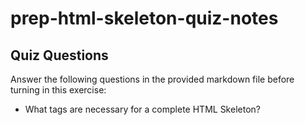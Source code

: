 # prep-html-skeleton-quiz-notes

## Quiz Questions

Answer the following questions in the provided markdown file before turning in this exercise:

- What tags are necessary for a complete HTML Skeleton?
<head> <title> <body>

- What type of content belongs within the `<head>` of an HTML document?
  The head tag contains information about the document.
  Metadata is included and acts like the character set, title, styles (CSS), scripts, and other meta-information. The metadata does not display on the page but is used by browsers and search engines.

- What type of content belongs within the `<body>` of an HTML document?
  The body element contains all the contents of the HTML document which includes: structured content (headings, paragraphs, lists, unordered and more.)
  Embedded content ( images,videos,audio,iframes)
  Forms for interactive control and input elements to collect data from the user.
- Where must the `DOCTYPE` declaration appear in a valid HTML document?
  It must be the first thing in HTML document. <!DOCTYPE html> indicates that the document should be parsed (analyzed) as HTML5.

## Notes

All student notes should be written here.

How to write `Code Examples` in markdown

for JS:

```javascript
const data = 'Howdy';
```

for HTML:

```html
<div>
  <p>This is text content</p>
</div>
```

for CSS:

```css
div {
  width: 100%;
}
```
